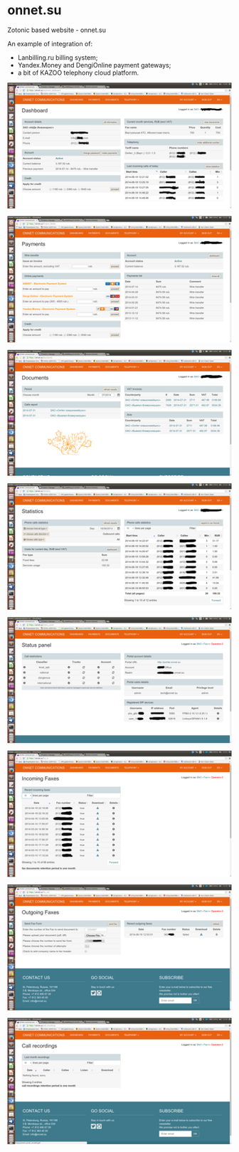 onnet.su
========

Zotonic based website - onnet.su

An example of integration of:

- Lanbilling.ru billing system;
- Yandex.Money and DengiOnline payment gateways;
- a bit of KAZOO telephony cloud platform.

![Alt text](/lib/images/dashboard.png "Dashboard")

![Alt text](/lib/images/paymenys.png "Payments")

![Alt text](/lib/images/documents.png "Documents")

![Alt text](/lib/images/statistics.png "Statistics")

![Alt text](/lib/images/telephony_status.png "Telephony status")

![Alt text](/lib/images/telephony_incoming_faxes.png "Telephony incoming faxes")

![Alt text](/lib/images/telephony_outgoing_faxes.png "Telephony outgoing faxes")

![Alt text](/lib/images/telephony_call_recordings.png "Telephony call recordings")

